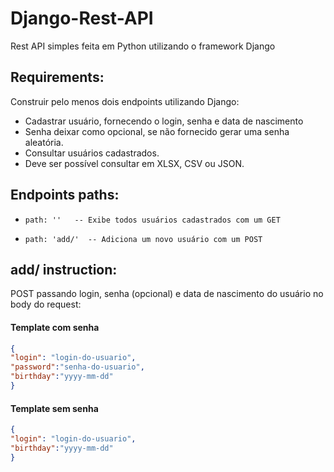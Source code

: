# Django-Rest-API

Rest API simples feita em Python utilizando o framework Django

Requirements:
--------------------------- 
Construir pelo menos dois endpoints utilizando Django:
  - Cadastrar usuário, fornecendo o login, senha e data de nascimento
  - Senha deixar como opcional, se não fornecido gerar uma senha aleatória.
  - Consultar usuários cadastrados.
  - Deve ser possível consultar em XLSX, CSV ou JSON.

Endpoints paths:
---------------------------  
-     path: ''   -- Exibe todos usuários cadastrados com um GET
-     path: 'add/'  -- Adiciona um novo usuário com um POST

add/ instruction:
---------------------------
POST passando login, senha (opcional) e data de nascimento do usuário no body do request:  
#### Template com senha
```json
{
"login": "login-do-usuario",
"password":"senha-do-usuario",
"birthday":"yyyy-mm-dd"
}
```
#### Template sem senha
```json
{
"login": "login-do-usuario",
"birthday":"yyyy-mm-dd"
}
```
